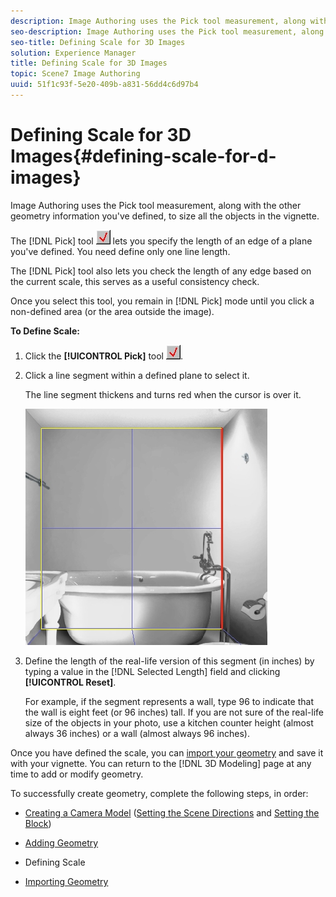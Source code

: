 ```yaml
---
description: Image Authoring uses the Pick tool measurement, along with the other geometry information you've defined, to size all the objects in the vignette.
seo-description: Image Authoring uses the Pick tool measurement, along with the other geometry information you've defined, to size all the objects in the vignette.
seo-title: Defining Scale for 3D Images
solution: Experience Manager
title: Defining Scale for 3D Images
topic: Scene7 Image Authoring
uuid: 51f1c93f-5e20-409b-a831-56dd4c6d97b4
---
```


# Defining Scale for 3D Images{#defining-scale-for-d-images}

Image Authoring uses the Pick tool measurement, along with the other geometry information you've defined, to size all the objects in the vignette.

The [!DNL Pick] tool ![](assets/pick.png) lets you specify the length of an edge of a plane you've defined. You need define only one line length.

The [!DNL Pick] tool also lets you check the length of any edge based on the current scale, this serves as a useful consistency check.

Once you select this tool, you remain in [!DNL Pick] mode until you click a non-defined area (or the area outside the image).

**To Define Scale:** 

1. Click the **[!UICONTROL Pick]** tool ![](assets/pick.png).
1. Click a line segment within a defined plane to select it.

   The line segment thickens and turns red when the cursor is over it.

   ![](assets/bathroom_3d.png)

1. Define the length of the real-life version of this segment (in inches) by typing a value in the [!DNL Selected Length] field and clicking **[!UICONTROL Reset]**.

   For example, if the segment represents a wall, type 96 to indicate that the wall is eight feet (or 96 inches) tall. If you are not sure of the real-life size of the objects in your photo, use a kitchen counter height (almost always 36 inches) or a wall (almost always 96 inches). 

Once you have defined the scale, you can [import your geometry](../../c-vat-obj-pg/c-vat-abt-obj-pg/t-vat-imp-geo.md#task-a6681c3260ee4a57a177366095981ddc) and save it with your vignette. You can return to the [!DNL 3D Modeling] page at any time to add or modify geometry.

To successfully create geometry, complete the following steps, in order:

* [Creating a Camera Model](../../c-vat-3d-mod-pg/c-vat-create-geo/t-vat-cam-mod.md#task-fc39ab753bb248c7a8f86fb27594412e) ([Setting the Scene Directions](../../c-vat-3d-mod-pg/c-vat-create-geo/t-vat-set-scene-dir.md#task-ee5d6e4c19e245bd84889f00998a4b85) and [Setting the Block](../../c-vat-3d-mod-pg/c-vat-create-geo/t-vat-set-block.md#task-383646d12ec14e84b47d75fad4489175)) 

* [Adding Geometry](../../c-vat-3d-mod-pg/c-vat-create-geo/t-vat-add-geo.md#task-21871477506a4daaa695d638cc159dc0) 
* Defining Scale 
* [Importing Geometry](../../c-vat-obj-pg/c-vat-abt-obj-pg/t-vat-imp-geo.md#task-a6681c3260ee4a57a177366095981ddc)

